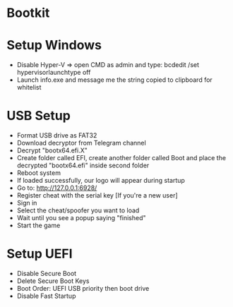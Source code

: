 # Bootkit  
 
 
# Setup Windows  
- Disable Hyper-V => open CMD as admin and type: bcdedit /set hypervisorlaunchtype off  
- Launch info.exe and message me the string copied to clipboard for whitelist  
  
# USB Setup  
- Format USB drive as FAT32  
- Download decryptor from Telegram channel  
- Decrypt "bootx64.efi.X"  
- Create folder called EFI, create another folder called Boot and place the decrypted "bootx64.efi" inside second folder  
- Reboot system  
- If loaded successfully, our logo will appear during startup  
- Go to: http://127.0.0.1:6928/  
- Register cheat with the serial key [If you're a new user]  
- Sign in  
- Select the cheat/spoofer you want to load  
- Wait until you see a popup saying "finished"  
- Start the game  
  
# Setup UEFI  
- Disable Secure Boot  
- Delete Secure Boot Keys  
- Boot Order: UEFI USB priority then boot drive
- Disable Fast Startup  
